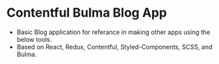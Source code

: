 # Contentful Bulma Blog App
* Basic Blog application for referance in making other apps using the below tools.
* Based on React, Redux, Contentful, Styled-Components, SCSS, and Bulma.